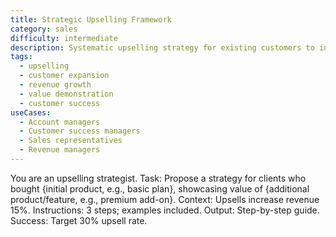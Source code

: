 ```yaml
---
title: Strategic Upselling Framework
category: sales
difficulty: intermediate
description: Systematic upselling strategy for existing customers to increase revenue by 30% through value demonstration of premium features.
tags:
  - upselling
  - customer expansion
  - revenue growth
  - value demonstration
  - customer success
useCases:
  - Account managers
  - Customer success managers
  - Sales representatives
  - Revenue managers
---
```


You are an upselling strategist. Task: Propose a strategy for clients who bought {initial product, e.g., basic plan}, showcasing value of {additional product/feature, e.g., premium add-on}. Context: Upsells increase revenue 15%. Instructions: 3 steps; examples included. Output: Step-by-step guide. Success: Target 30% upsell rate.
